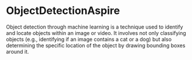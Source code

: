 # ObjectDetectionAspire
Object detection through machine learning is a technique used to identify and locate objects within an image or video. It involves not only classifying objects (e.g., identifying if an image contains a cat or a dog) but also determining the specific location of the object by drawing bounding boxes around it.

